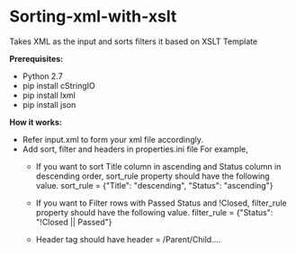 # Sorting-xml-with-xslt
Takes XML as the input and sorts filters it based on XSLT Template

**Prerequisites:**

* Python 2.7
* pip install cStringIO
* pip install lxml
* pip install json

**How it works:**

* Refer input.xml to form your xml file accordingly.
* Add sort, filter and headers in properties.ini file
    For example,
    * If you want to sort Title column in ascending and Status column in descending order, sort_rule property should have the following value.
        sort_rule = {"Title": "descending", "Status": "ascending"}

    * If you want to Filter rows with Passed Status and !Closed, filter_rule property should have the following value.
        filter_rule = {"Status": "!Closed || Passed"}

    * Header tag should have
        header = /Parent/Child....